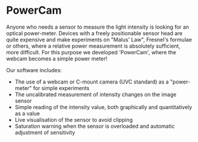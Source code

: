 # PowerCam

Anyone who needs a sensor to measure the light intensity is looking for an optical power-meter. Devices with a freely positionable sensor head are quite expensive and make experiments on "Malus' Law", Fresnel's formulae or others, where a relative power measurement is absolutely sufficient, more difficult. For this purpose we developed 'PowerCam', where the webcam becomes a simple power meter!

Our software includes:

* The use of a webcam or C-mount camera (UVC standard) as a "power-meter" for simple experiments
* The uncalibrated measurement of intensity changes on the image sensor
* Simple reading of the intensity value, both graphically and quantitatively as a value
* Live visualisation of the sensor to avoid clipping
* Saturation warning when the sensor is overloaded and automatic adjustment of sensitivity
